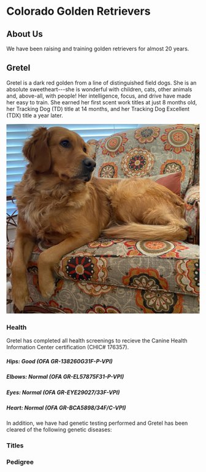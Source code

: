 # Colorado Golden Retrievers

## About Us
We have been raising and training golden retrievers for almost 20 years. 

## Gretel
Gretel is a dark red golden from a line of distinguished field dogs. She is an absolute sweetheart---she is wonderful with children, cats, other animals and, above-all, with people! Her intelligence, focus, and drive have made her easy to train. She earned her first scent work titles at just 8 months old, her Tracking Dog (TD) title at 14 months, and her Tracking Dog Excellent (TDX) title a year later.

![](IMG_3516.jpg)

### Health
Gretel has completed all health screenings to recieve the Canine Health Information Center certification (CHIC# 176357).

##### Hips: Good (OFA GR-138260G31F-P-VPI)
##### Elbows: Normal (OFA GR-EL57875F31-P-VPI)
##### Eyes: Normal (OFA GR-EYE29027/33F-VPI)
##### Heart: Normal (OFA GR-BCA5898/34F/C-VPI)

In addition, we have had genetic testing performed and Gretel has been cleared of the following genetic diseases:

### Titles

### Pedigree
